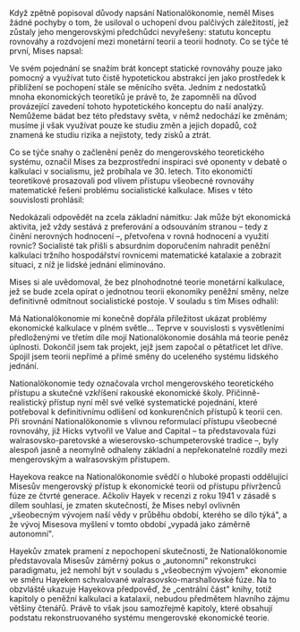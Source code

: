 Když zpětně popisoval důvody napsání Nationalökonomie, neměl Mises žádné pochyby o tom, že usiloval o uchopení dvou palčivých záležitostí, jež zůstaly jeho mengerovskými předchůdci nevyřešeny: statutu konceptu rovnováhy a rozdvojení mezi monetární teorií a teorií hodnoty. Co se týče té první, Mises napsal:

Ve svém pojednání se snažím brát koncept statické rovnováhy pouze jako pomocný a využívat tuto čistě hypotetickou abstrakcí jen jako prostředek k přiblížení se pochopení stále se měnícího světa. Jedním z nedostatků mnoha ekonomických teoretiků je právě to, že zapomněli na důvod provázející zavedení tohoto hypotetického konceptu do naší analýzy. Nemůžeme bádat bez této představy světa, v němž nedochází ke změnám; musíme ji však využívat pouze ke studiu změn a jejich dopadů, což znamená ke studiu rizika a nejistoty, tedy zisků a ztrát.

Co se týče snahy o začlenění peněz do mengerovského teoretického systému, označil Mises za bezprostřední inspiraci své oponenty v debatě o kalkulaci v socialismu, jež probíhala ve 30. letech. Tito ekonomičtí teoretikové prosazovali pod vlivem přístupu všeobecné rovnováhy matematické řešení problému socialistické kalkulace. Mises v této souvislosti prohlásil:

Nedokázali odpovědět na zcela základní námitku: Jak může být ekonomická aktivita, jež vždy sestává z preferování a odsouváním stranou – tedy z činění nerovných hodnocení –, přetvořena v rovná hodnocení a využití rovnic? Socialisté tak přišli s absurdním doporučením nahradit peněžní kalkulaci tržního hospodářství rovnicemi matematické katalaxie a zobrazit situaci, z níž je lidské jednání eliminováno.

Mises si ale uvědomoval, že bez plnohodnotné teorie monetární kalkulace, jež se bude zcela opírat o jednotnou teorii ekonomiky peněžní směny, nelze definitivně odmítnout socialistické postoje. V souladu s tím Mises odhalil:

Má Nationalökonomie mi konečně dopřála příležitost ukázat problémy ekonomické kalkulace v plném světle… Teprve v souvislosti s vysvětleními předloženými ve třetím díle mojí Nationalökonomie dosáhla má teorie peněz úplnosti. Dokončil jsem tak projekt, jejž jsem započal o pětatřicet let dříve. Spojil jsem teorii nepřímé a přímé směny do uceleného systému lidského jednání.

Nationalökonomie tedy označovala vrchol mengerovského teoretického přístupu a skutečné vzkříšení rakouské ekonomické školy. Příčinně-realistický přístup nyní měl své velké systematické pojednání, které potřeboval k definitivnímu odlišení od konkurenčních přístupů k teorii cen. Při srovnání Nationalökonomie s vlivnou reformulací přístupu všeobecné rovnováhy, již Hicks vytvořil ve Value and Capital – ta představovala fúzi walrasovsko-paretovské a wieserovsko-schumpeterovské tradice –, byly alespoň jasně a neomylně odhaleny základní a nepřekonatelné rozdíly mezi mengerovským a walrasovským přístupem.

Hayekova reakce na Nationalökonomie svědčí o hluboké propasti oddělující Misesův mengerovský přístup k ekonomické teorii od přístupu přívrženců fúze ze čtvrté generace. Ačkoliv Hayek v recenzi z roku 1941 v zásadě s dílem souhlasí, je zmaten skutečností, že Mises nebyl ovlivněn „všeobecným vývojem naší vědy v průběhu období, kterého se dílo týká", a že vývoj Misesova myšlení v tomto období „vypadá jako záměrně autonomní".

Hayekův zmatek pramení z nepochopení skutečnosti, že Nationalökonomie představovala Misesův záměrný pokus o „autonomní" rekonstrukci paradigmatu, jež nemohl být v souladu s „všeobecným vývojem" ekonomie ve směru Hayekem schvalované walrasovsko-marshallovské fúze. Na to obzvláště ukazuje Hayekova předpověď, že „centrální část" knihy, totiž kapitoly o peněžní kalkulaci a katalaxii, nebudou předmětem hlavního zájmu většiny čtenářů. Právě to však jsou samozřejmě kapitoly, které obsahují podstatu rekonstruovaného systému mengerovské ekonomické teorie.